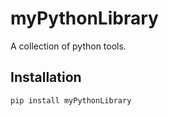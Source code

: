 # myPythonLibrary
A collection of python tools.
## Installation
```
pip install myPythonLibrary
```

